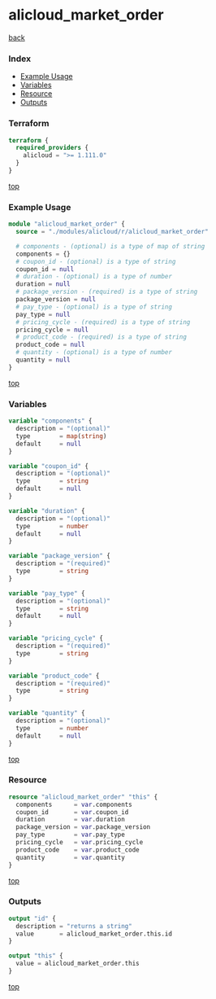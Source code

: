 # alicloud_market_order

[back](../alicloud.md)

### Index

- [Example Usage](#example-usage)
- [Variables](#variables)
- [Resource](#resource)
- [Outputs](#outputs)

### Terraform

```terraform
terraform {
  required_providers {
    alicloud = ">= 1.111.0"
  }
}
```

[top](#index)

### Example Usage

```terraform
module "alicloud_market_order" {
  source = "./modules/alicloud/r/alicloud_market_order"

  # components - (optional) is a type of map of string
  components = {}
  # coupon_id - (optional) is a type of string
  coupon_id = null
  # duration - (optional) is a type of number
  duration = null
  # package_version - (required) is a type of string
  package_version = null
  # pay_type - (optional) is a type of string
  pay_type = null
  # pricing_cycle - (required) is a type of string
  pricing_cycle = null
  # product_code - (required) is a type of string
  product_code = null
  # quantity - (optional) is a type of number
  quantity = null
}
```

[top](#index)

### Variables

```terraform
variable "components" {
  description = "(optional)"
  type        = map(string)
  default     = null
}

variable "coupon_id" {
  description = "(optional)"
  type        = string
  default     = null
}

variable "duration" {
  description = "(optional)"
  type        = number
  default     = null
}

variable "package_version" {
  description = "(required)"
  type        = string
}

variable "pay_type" {
  description = "(optional)"
  type        = string
  default     = null
}

variable "pricing_cycle" {
  description = "(required)"
  type        = string
}

variable "product_code" {
  description = "(required)"
  type        = string
}

variable "quantity" {
  description = "(optional)"
  type        = number
  default     = null
}
```

[top](#index)

### Resource

```terraform
resource "alicloud_market_order" "this" {
  components      = var.components
  coupon_id       = var.coupon_id
  duration        = var.duration
  package_version = var.package_version
  pay_type        = var.pay_type
  pricing_cycle   = var.pricing_cycle
  product_code    = var.product_code
  quantity        = var.quantity
}
```

[top](#index)

### Outputs

```terraform
output "id" {
  description = "returns a string"
  value       = alicloud_market_order.this.id
}

output "this" {
  value = alicloud_market_order.this
}
```

[top](#index)
